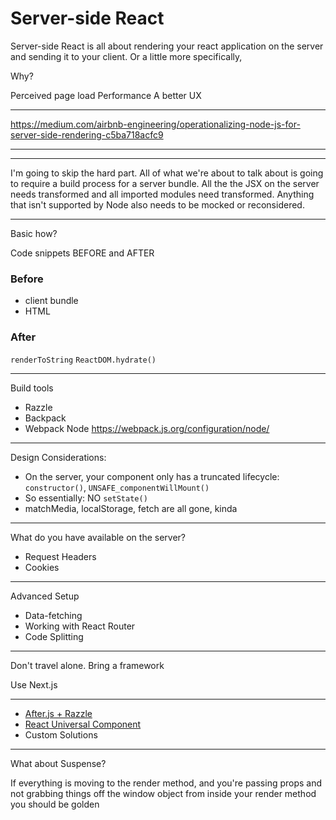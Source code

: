 # Server-side React

Server-side React is all about rendering your react application on the server and sending it to your client. Or a little more specifically, 

Why?

Perceived page load
Performance
A better UX

---

https://medium.com/airbnb-engineering/operationalizing-node-js-for-server-side-rendering-c5ba718acfc9

---



---

I'm going to skip the hard part. All of what we're about to talk about is going to require a build process for a server bundle. All the the JSX on the server needs transformed and all imported modules need transformed. Anything that isn't supported by Node also needs to be mocked or reconsidered.

---

Basic how?

Code snippets BEFORE and AFTER

### Before
- client bundle
- HTML

### After

`renderToString`
`ReactDOM.hydrate()`

---

Build tools

- Razzle
- Backpack  
- Webpack Node https://webpack.js.org/configuration/node/

---

Design Considerations:
- On the server, your component only has a truncated lifecycle: `constructor()`, `UNSAFE_componentWillMount()`
- So essentially: NO `setState()`
- matchMedia, localStorage, fetch are all gone, kinda

---

What do you have available on the server?

- Request Headers
- Cookies

---

Advanced Setup

- Data-fetching
- Working with React Router
- Code Splitting

---

Don't travel alone. Bring a framework

Use Next.js

---

- [After.js + Razzle](https://github.com/jaredpalmer/after.js)
- [React Universal Component](https://github.com/faceyspacey/react-universal-component)
- Custom Solutions

---

What about Suspense?

If everything is moving to the render method, and you're passing props and not grabbing things off the window object from inside your render method you should be golden

